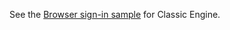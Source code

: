 See the [Browser sign-in sample](https://github.com/okta/samples-android/tree/legacy-samples/browser-sign-in) for Classic Engine.
